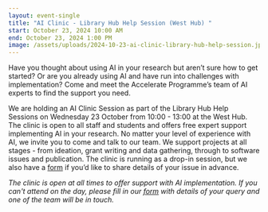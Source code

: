 ```yaml
---
layout: event-single
title: "AI Clinic - Library Hub Help Session (West Hub) "
start: October 23, 2024 10:00 AM
end: October 23, 2024 1:00 PM
image: /assets/uploads/2024-10-23-ai-clinic-library-hub-help-session.jpg
---
```

Have you thought about using AI in your research but aren’t sure how to get started? Or are you already using AI and have run into challenges with implementation? Come and meet the Accelerate Programme’s team of AI experts to find the support you need.

We are holding an AI Clinic Session as part of the  Library Hub Help Sessions on Wednesday 23 October from 10:00 - 13:00 at the West Hub. The clinic is open to all staff and students and offers free expert support implementing AI in your research. No matter your level of experience with AI, we invite you to come and talk to our team. We support projects at all stages - from ideation, grant writing and data gathering, through to software issues and publication. The clinic is running as a drop-in session, but we also have a [form](https://forms.office.com/Pages/ResponsePage.aspx?id=RQSlSfq9eUut41R7TzmG6SaVOxbmBOdAg9GzbnrB5IRUNDhIUjNCRkI0SjFaV1Y2VDRTR1pPWTNKOS4u) if you’d like to share details of your issue in advance.

*The clinic is open at all times to offer support with AI implementation. If you can't attend on the day, please fill in our [form](https://forms.office.com/Pages/ResponsePage.aspx?id=RQSlSfq9eUut41R7TzmG6SaVOxbmBOdAg9GzbnrB5IRUNDhIUjNCRkI0SjFaV1Y2VDRTR1pPWTNKOS4u) with details of your query and one of the team will be in touch.*